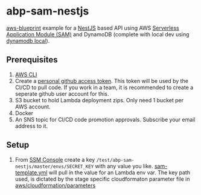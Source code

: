 # abp-sam-nestjs

[aws-blueprint](https://github.com/rynop/aws-blueprint) example for a [NestJS](https://nestjs.com/) based API using AWS [Serverless Application Module (SAM)](https://github.com/awslabs/serverless-application-model) and DynamoDB (complete with local dev using [dynamodb local](https://hub.docker.com/r/amazon/dynamodb-local)).

## Prerequisites

1.  [AWS CLI](https://docs.aws.amazon.com/cli/latest/userguide/cli-chap-install.html)
1.  Create a [personal github access token](https://github.com/settings/tokens). This token will be used by the CI/CD to pull code.  If you work in a team, it is recommended to create a seperate github user account for this.
1.  S3 bucket to hold Lambda deployment zips. Only need 1 bucket per AWS account.
1.  Docker
1.  An SNS topic for CI/CD code promotion approvals. Subscribe your email address to it.

## Setup

1.  From [SSM Console](https://console.aws.amazon.com/systems-manager/parameters) create a key `/test/abp-sam-nestjs/master/envs/SECRET_KEY` with any value you like.  [sam-template.yml](./sam-template.yml) will pull in the value for an Lambda env var.  The key path used, is dictated by the stage specific cloudformaton parameter file in [aws/cloudformation/parameters](./aws/cloudformation/parameters)



